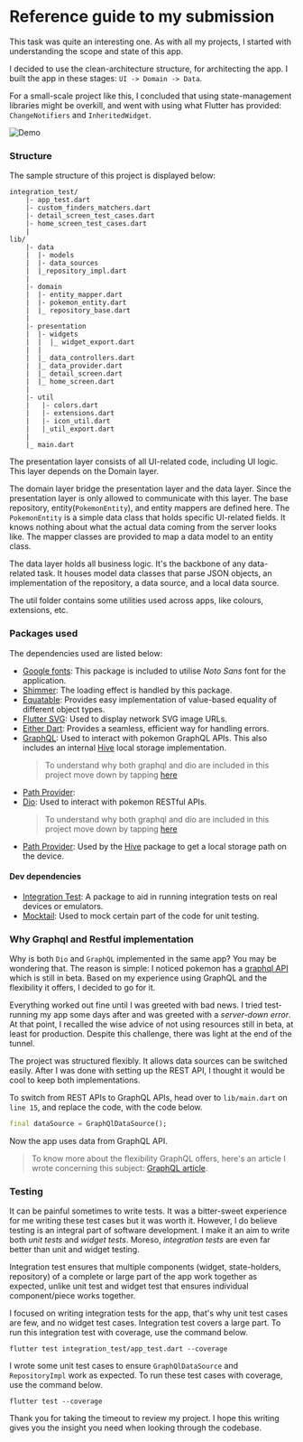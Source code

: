 # Reference guide to my submission

This task was quite an interesting one. As with all my projects, I started with understanding the scope and state of this app.

I decided to use the clean-architecture structure, for architecting the app. I built the app in these stages: `UI -> Domain -> Data`.

For a small-scale project like this,  I concluded that using state-management libraries might be overkill, and went with using what Flutter has provided: `ChangeNotifiers` and `InheritedWidget`.

![Demo](display/app_demo.gif)
### Structure 
The sample structure of this project is displayed below:

    integration_test/
        |- app_test.dart
        |- custom_finders_matchers.dart
        |- detail_screen_test_cases.dart
        |- home_screen_test_cases.dart
        |
    lib/
        |- data
        |  |- models
        |  |- data_sources
        |  |_repository_impl.dart
        |
        |- domain
        |  |- entity_mapper.dart
        |  |- pokemon_entity.dart
        |  |_ repository_base.dart
        |
        |- presentation
        |  |- widgets
        |  |  |_ widget_export.dart
        |  |
        |  |_ data_controllers.dart
        |  |_ data_provider.dart
        |  |_ detail_screen.dart
        |  |_ home_screen.dart
        |
        |- util
        |   |- colors.dart
        |   |- extensions.dart
        |   |- icon_util.dart
        |   |_util_export.dart
        |
        |_ main.dart

The presentation layer consists of all UI-related code, including UI logic. This layer depends on the Domain layer.

The domain layer bridge the presentation layer and the data layer. Since the presentation layer is only allowed to communicate with this layer. The base repository, entity(`PokemonEntity`), and entity mappers are defined here. The `PokemonEntity` is a simple data class that holds specific UI-related fields. It knows nothing about what the actual data coming from the server looks like. The mapper classes are provided to map a data model to an entity class.

The data layer holds all business logic. It's the backbone of any data-related task. It houses model data classes that parse JSON objects, an implementation of the repository, a data source, and a local data source.

The util folder contains some utilities used across apps, like colours, extensions, etc.

### Packages used
The dependencies used are listed below:
- [Google fonts](https://pub.dev/packages/google_fonts): This package is included to utilise *Noto Sans* font for the application.
- [Shimmer](https://pub.dev/packages/shimmer): The loading effect is handled by this package.
- [Equatable](https://pub.dev/packages/equatable): Provides easy implementation of value-based equality of different object types. 
- [Flutter SVG](https://pub.dev/packages/flutter_svg): Used to display network SVG  image URLs.
- [Either Dart](https://pub.dev/packages/either_dart):  Provides a seamless, efficient way for handling errors.
- [GraphQL](https://pub.dev/packages/graphql): Used to interact with pokemon GraphQL APIs. This also includes an internal [Hive](https://pub.dev/packages/hive) local storage implementation.
    > To understand why both graphql and dio are included in this project move down by tapping [here](#why-graphql-and-restful-implementation)
- [Path Provider](https://pub.dev/packages/path_provider): 
- [Dio](https://pub.dev/packages/dio): Used to interact with pokemon RESTful APIs. 
  > To understand why both graphql and dio are included in this project move down by tapping [here](#why-graphql-and-restful-implementation)
- [Path Provider](https://pub.dev/packages/path_provider): Used by the [Hive](https://pub.dev/packages/hive) package to get a local storage path on the device.

#### Dev dependencies
- [Integration Test](): A package to aid in running integration tests on real devices or emulators.
- [Mocktail](https://pub.dev/packages/mocktail): Used to mock certain part of the code for unit testing.

### Why Graphql and Restful implementation
Why is both `Dio` and `GraphQL` implemented in the same app? You may be wondering that. The reason is simple: I noticed pokemon has a [graphql API](beta.pokeapi.co/graphql/console) which is still in beta. Based on my experience using GraphQL and the flexibility it offers, I decided to go for it.

Everything worked out fine until I was greeted with bad news. I tried test-running my app some days after and was greeted with a *server-down error*. At that point, I recalled the wise advice of not using resources still in beta, at least for production. Despite this challenge, there was light at the end of the tunnel.

The project was structured flexibly. It allows data sources can be switched easily. After I was done with setting up the REST API, I thought it would be cool to keep both implementations.

To switch from REST APIs to GraphQL APIs, head over to `lib/main.dart` on `line 15`, and replace the code, with the code below.

```dart
final dataSource = GraphQlDataSource();
```
Now the app uses data from GraphQL API.
> To know more about the flexibility GraphQL offers, here's an article I wrote concerning this subject: [GraphQL article](https://blog.codemagic.io/flutter-graphql/).


### Testing
It can be painful sometimes to write tests. It was a bitter-sweet experience for me writing these test cases but it was worth it. However, I do believe testing is an integral part of software development. I make it an aim to write both *unit tests* and *widget tests*. Moreso, *integration tests* are even far better than unit and widget testing. 

Integration test ensures that multiple components (widget, state-holders, repository) of a complete or large part of the app work together as expected, unlike unit test and widget test that ensures individual component/piece works together.

I focused on writing integration tests for the app, that's why unit test cases are few, and no widget test cases. Integration test covers a large part. To run this integration test with coverage, use the command below.

```
flutter test integration_test/app_test.dart --coverage
```

I wrote some unit test cases to ensure `GraphQlDataSource` and `RepositoryImpl` work as expected. To run these test cases with coverage, use the command below.

```
flutter test --coverage
```

Thank you for taking the timeout to review my project. I hope this writing gives you the insight you need when looking through the codebase.
